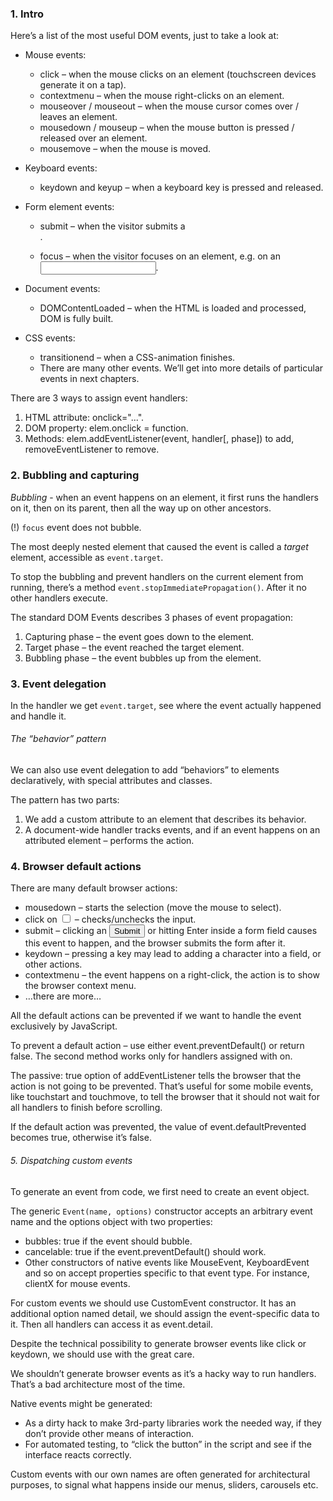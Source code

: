 ### 1. Intro
Here’s a list of the most useful DOM events, just to take a look at:

* Mouse events:

    * click – when the mouse clicks on an element (touchscreen devices generate it on a tap).
    * contextmenu – when the mouse right-clicks on an element.
    * mouseover / mouseout – when the mouse cursor comes over / leaves an element.
    * mousedown / mouseup – when the mouse button is pressed / released over an element.
    * mousemove – when the mouse is moved.

* Keyboard events:

    * keydown and keyup – when a keyboard key is pressed and released.
    
* Form element events:
    
    * submit – when the visitor submits a <form>.
    * focus – when the visitor focuses on an element, e.g. on an <input>.

* Document events:
    
    * DOMContentLoaded – when the HTML is loaded and processed, DOM is fully built.

* CSS events:

   * transitionend – when a CSS-animation finishes.
   * There are many other events. We’ll get into more details of particular events in next chapters.
   
   
There are 3 ways to assign event handlers:

1. HTML attribute: onclick="...".
2. DOM property: elem.onclick = function.
3. Methods: elem.addEventListener(event, handler[, phase]) to add, removeEventListener to remove.

### 2. Bubbling and capturing

<dfn> Bubbling </dfn> - when an event happens on an element, it first runs the handlers on it, then on its parent, then all the way up on other ancestors.

(!) `focus` event does not bubble.

The most deeply nested element that caused the event is called a _target_ element, accessible as `event.target`.

To stop the bubbling and prevent handlers on the current element from running, there’s a method `event.stopImmediatePropagation()`. After it no other handlers execute.

The standard DOM Events describes 3 phases of event propagation:

1. Capturing phase – the event goes down to the element.
2. Target phase – the event reached the target element.
3. Bubbling phase – the event bubbles up from the element.

### 3. Event delegation

In the handler we get `event.target`, see where the event actually happened and handle it.

###### The “behavior” pattern
We can also use event delegation to add “behaviors” to elements declaratively, with special attributes and classes.

The pattern has two parts:

1. We add a custom attribute to an element that describes its behavior.
2. A document-wide handler tracks events, and if an event happens on an attributed element – performs the action.


### 4. Browser default actions

There are many default browser actions:

* mousedown – starts the selection (move the mouse to select).
* click on <input type="checkbox"> – checks/unchecks the input.
* submit – clicking an <input type="submit"> or hitting Enter inside a form field causes this event to happen, and the browser submits the form after it.
* keydown – pressing a key may lead to adding a character into a field, or other actions.
* contextmenu – the event happens on a right-click, the action is to show the browser context menu.
* …there are more…

All the default actions can be prevented if we want to handle the event exclusively by JavaScript.

To prevent a default action – use either event.preventDefault() or return false. The second method works only for handlers assigned with on<event>.

The passive: true option of addEventListener tells the browser that the action is not going to be prevented. That’s useful for some mobile events, like touchstart and touchmove, to tell the browser that it should not wait for all handlers to finish before scrolling.

If the default action was prevented, the value of event.defaultPrevented becomes true, otherwise it’s false.

###### 5. Dispatching custom events
To generate an event from code, we first need to create an event object.

The generic `Event(name, options)` constructor accepts an arbitrary event name and the options object with two properties:

* bubbles: true if the event should bubble.
* cancelable: true if the event.preventDefault() should work.
* Other constructors of native events like MouseEvent, KeyboardEvent and so on accept properties specific to that event type. For instance, clientX for mouse events.

For custom events we should use CustomEvent constructor. It has an additional option named detail, we should assign the event-specific data to it. Then all handlers can access it as event.detail.

Despite the technical possibility to generate browser events like click or keydown, we should use with the great care.

We shouldn’t generate browser events as it’s a hacky way to run handlers. That’s a bad architecture most of the time.

Native events might be generated:

* As a dirty hack to make 3rd-party libraries work the needed way, if they don’t provide other means of interaction.
* For automated testing, to “click the button” in the script and see if the interface reacts correctly.

Custom events with our own names are often generated for architectural purposes, to signal what happens inside our menus, sliders, carousels etc.